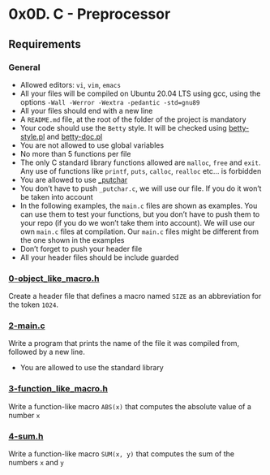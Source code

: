 # 0x0D. C - Preprocessor

## Requirements
### General

* Allowed editors: `vi`, `vim`, `emacs`
* All your files will be compiled on Ubuntu 20.04 LTS using gcc, using the options `-Wall -Werror -Wextra -pedantic -std=gnu89`
* All your files should end with a new line
* A `README.md` file, at the root of the folder of the project is mandatory
* Your code should use the `Betty` style. It will be checked using [betty-style.pl](https://github.com/alx-tools/Betty/blob/master/betty-style.pl) and [betty-doc.pl](https://github.com/alx-tools/Betty/blob/master/betty-doc.pl)
* You are not allowed to use global variables
* No more than 5 functions per file
* The only C standard library functions allowed are `malloc`, `free` and `exit`. Any use of functions like `printf`, `puts`, `calloc`, `realloc` etc… is forbidden
* You are allowed to use [_putchar](https://github.com/alx-tools/_putchar.c/blob/master/_putchar.c)
* You don’t have to push `_putchar.c`, we will use our file. If you do it won’t be taken into account
* In the following examples, the `main.c` files are shown as examples. You can use them to test your functions, but you don’t have to push them to your repo (if you do we won’t take them into account). We will use our own `main.c` files at compilation. Our `main.c` files might be different from the one shown in the examples
* Don’t forget to push your header file
* All your header files should be include guarded

### [0-object_like_macro.h](0-object_like_macro.h)
Create a header file that defines a macro named `SIZE` as an abbreviation for the token `1024`.

### [2-main.c](2-main.c)
Write a program that prints the name of the file it was compiled from, followed by a new line.
* You are allowed to use the standard library

### [3-function_like_macro.h](3-function_like_macro.h)
Write a function-like macro `ABS(x)` that computes the absolute value of a number `x`

### [4-sum.h](4-sum.h)
Write a function-like macro `SUM(x, y)` that computes the sum of the numbers `x` and `y`
